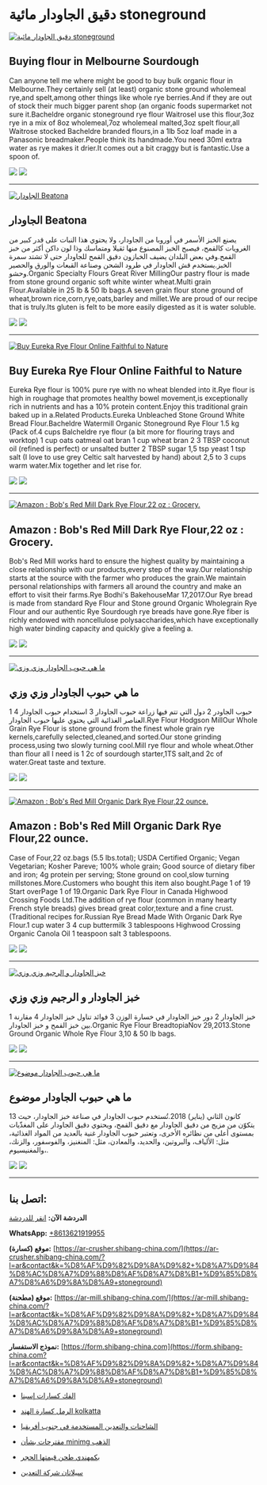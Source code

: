 # دقيق الجاودار مائية stoneground

<a href="https://swt.shibang-china.com/?l=ar&img&k=%D8%AF%D9%82%D9%8A%D9%82+%D8%A7%D9%84%D8%AC%D8%A7%D9%88%D8%AF%D8%A7%D8%B1+%D9%85%D8%A7%D8%A6%D9%8A%D8%A9+stoneground" target="_blank">![دقيق الجاودار مائية stoneground](http://static.shibang-china.com/all-800x300/1034.jpg)</a>

## Buying flour in Melbourne Sourdough
Can anyone tell me where might be good to buy bulk organic flour in Melbourne.They certainly sell (at least) organic stone ground wholemeal rye,and spelt,among other things like whole rye berries.And if they are out of stock their much bigger parent shop (an organic foods supermarket not sure it.Bacheldre organic stoneground rye flour WaitroseI use this flour,3oz rye in a mix of 8oz wholemeal,7oz wholemeal malted,3oz spelt flour,all Waitrose stocked Bacheldre branded flours,in a 1lb 5oz loaf made in a Panasonic breadmaker.People think its handmade.You need 30ml extra water as rye makes it drier.It comes out a bit craggy but is fantastic.Use a spoon of.


<a href="https://whatsapp.shibangsoft.com/WhatsApp.php" target="_blank" title="WhatsApp">![](http://static.shibang-china.com/icon/whatsapp.png)</a> <a href="https://swt.shibang-china.com/?l=ar&icon&k=%D8%AF%D9%82%D9%8A%D9%82+%D8%A7%D9%84%D8%AC%D8%A7%D9%88%D8%AF%D8%A7%D8%B1+%D9%85%D8%A7%D8%A6%D9%8A%D8%A9+stoneground" target="_blank">![](http://static.shibang-china.com/icon/chat-ar.png)</a>

---

<a href="https://swt.shibang-china.com/?l=ar&img&k=%D8%AF%D9%82%D9%8A%D9%82+%D8%A7%D9%84%D8%AC%D8%A7%D9%88%D8%AF%D8%A7%D8%B1+%D9%85%D8%A7%D8%A6%D9%8A%D8%A9+stoneground" target="_blank">![الجاودار Beatona](http://static.shibang-china.com/all-800x300/1423.jpg)</a>

## الجاودار Beatona
يصنع الخبز الأسمر في أوروبا من الجاودار، ولا يحتوي هذا النبات على قدر كبير من الغرويات كالقمح، فيصبح الخبز المصنوع منها ثقيلا ومتماسك وذا لون داكن أكثر من خبز القمح.وفي بعض البلدان يضيف الخبازون دقيق القمح للجاودار حتى لا تشتد سمرة الخبز.يستخدم قش الجاودار في طرود الشحن وصناعة القبعات والورق والحصير وحشو.Organic Specialty Flours Great River MillingOur pastry flour is made from stone ground organic soft white winter wheat.Multi grain Flour.Available in 25 lb &amp; 50 lb bags.A seven grain flour stone ground of wheat,brown rice,corn,rye,oats,barley and millet.We are proud of our recipe that is truly.Its gluten is felt to be more easily digested as it is water soluble.


<a href="https://whatsapp.shibangsoft.com/WhatsApp.php" target="_blank" title="WhatsApp">![](http://static.shibang-china.com/icon/whatsapp.png)</a> <a href="https://swt.shibang-china.com/?l=ar&icon&k=%D8%AF%D9%82%D9%8A%D9%82+%D8%A7%D9%84%D8%AC%D8%A7%D9%88%D8%AF%D8%A7%D8%B1+%D9%85%D8%A7%D8%A6%D9%8A%D8%A9+stoneground" target="_blank">![](http://static.shibang-china.com/icon/chat-ar.png)</a>

---

<a href="https://swt.shibang-china.com/?l=ar&img&k=%D8%AF%D9%82%D9%8A%D9%82+%D8%A7%D9%84%D8%AC%D8%A7%D9%88%D8%AF%D8%A7%D8%B1+%D9%85%D8%A7%D8%A6%D9%8A%D8%A9+stoneground" target="_blank">![Buy Eureka Rye Flour Online Faithful to Nature](http://static.shibang-china.com/all-800x300/119.jpg)</a>

## Buy Eureka Rye Flour Online Faithful to Nature
Eureka Rye flour is 100% pure rye with no wheat blended into it.Rye flour is high in roughage that promotes healthy bowel movement,is exceptionally rich in nutrients and has a 10% protein content.Enjoy this traditional grain baked up in a.Related Products.Eureka Unbleached Stone Ground White Bread Flour.Bacheldre Watermill Organic Stoneground Rye Flour 1.5 kg (Pack of.4 cups Balcheldre rye flour (a bit more for flouring trays and worktop) 1 cup oats oatmeal oat bran 1 cup wheat bran 2 3 TBSP coconut oil (refined is perfect) or unsalted butter 2 TBSP sugar 1,5 tsp yeast 1 tsp salt (I love to use grey Celtic salt harvested by hand) about 2,5 to 3 cups warm water.Mix together and let rise for.


<a href="https://whatsapp.shibangsoft.com/WhatsApp.php" target="_blank" title="WhatsApp">![](http://static.shibang-china.com/icon/whatsapp.png)</a> <a href="https://swt.shibang-china.com/?l=ar&icon&k=%D8%AF%D9%82%D9%8A%D9%82+%D8%A7%D9%84%D8%AC%D8%A7%D9%88%D8%AF%D8%A7%D8%B1+%D9%85%D8%A7%D8%A6%D9%8A%D8%A9+stoneground" target="_blank">![](http://static.shibang-china.com/icon/chat-ar.png)</a>

---

<a href="https://swt.shibang-china.com/?l=ar&img&k=%D8%AF%D9%82%D9%8A%D9%82+%D8%A7%D9%84%D8%AC%D8%A7%D9%88%D8%AF%D8%A7%D8%B1+%D9%85%D8%A7%D8%A6%D9%8A%D8%A9+stoneground" target="_blank">![Amazon : Bob&#39;s Red Mill Dark Rye Flour,22 oz : Grocery.](http://static.shibang-china.com/all-800x300/813.jpg)</a>

## Amazon : Bob&#39;s Red Mill Dark Rye Flour,22 oz : Grocery.
Bob&#39;s Red Mill works hard to ensure the highest quality by maintaining a close relationship with our products,every step of the way.Our relationship starts at the source with the farmer who produces the grain.We maintain personal relationships with farmers all around the country and make an effort to visit their farms.Rye Bodhi&#39;s BakehouseMar 17,2017.Our Rye bread is made from standard Rye Flour and Stone ground Organic Wholegrain Rye Flour and our authentic Rye Sourdough rye breads have gone.Rye fiber is richly endowed with noncellulose polysaccharides,which have exceptionally high water binding capacity and quickly give a feeling a.


<a href="https://whatsapp.shibangsoft.com/WhatsApp.php" target="_blank" title="WhatsApp">![](http://static.shibang-china.com/icon/whatsapp.png)</a> <a href="https://swt.shibang-china.com/?l=ar&icon&k=%D8%AF%D9%82%D9%8A%D9%82+%D8%A7%D9%84%D8%AC%D8%A7%D9%88%D8%AF%D8%A7%D8%B1+%D9%85%D8%A7%D8%A6%D9%8A%D8%A9+stoneground" target="_blank">![](http://static.shibang-china.com/icon/chat-ar.png)</a>

---

<a href="https://swt.shibang-china.com/?l=ar&img&k=%D8%AF%D9%82%D9%8A%D9%82+%D8%A7%D9%84%D8%AC%D8%A7%D9%88%D8%AF%D8%A7%D8%B1+%D9%85%D8%A7%D8%A6%D9%8A%D8%A9+stoneground" target="_blank">![ما هي حبوب الجاودار وزي وزي](http://static.shibang-china.com/all-800x300/432.jpg)</a>

## ما هي حبوب الجاودار وزي وزي
1 حبوب الجاودر 2 دول التي تتم فيها زراعة حبوب الجاودار 3 استخدام حبوب الجاودار 4 العناصر الغذائية التي يحتوي عليها حبوب الجاودار.Rye Flour Hodgson MillOur Whole Grain Rye Flour is stone ground from the finest whole grain rye kernels,carefully selected,cleaned,and sorted.Our stone grinding process,using two slowly turning cool.Mill rye flour and whole wheat.Other than flour all I need is 1 2c of sourdough starter,1TS salt,and 2c of water.Great taste and texture.


<a href="https://whatsapp.shibangsoft.com/WhatsApp.php" target="_blank" title="WhatsApp">![](http://static.shibang-china.com/icon/whatsapp.png)</a> <a href="https://swt.shibang-china.com/?l=ar&icon&k=%D8%AF%D9%82%D9%8A%D9%82+%D8%A7%D9%84%D8%AC%D8%A7%D9%88%D8%AF%D8%A7%D8%B1+%D9%85%D8%A7%D8%A6%D9%8A%D8%A9+stoneground" target="_blank">![](http://static.shibang-china.com/icon/chat-ar.png)</a>

---

<a href="https://swt.shibang-china.com/?l=ar&img&k=%D8%AF%D9%82%D9%8A%D9%82+%D8%A7%D9%84%D8%AC%D8%A7%D9%88%D8%AF%D8%A7%D8%B1+%D9%85%D8%A7%D8%A6%D9%8A%D8%A9+stoneground" target="_blank">![Amazon : Bob&#39;s Red Mill Organic Dark Rye Flour,22 ounce.](http://static.shibang-china.com/all-800x300/1395.jpg)</a>

## Amazon : Bob&#39;s Red Mill Organic Dark Rye Flour,22 ounce.
Case of Four,22 oz.bags (5.5 lbs.total); USDA Certified Organic; Vegan Vegetarian; Kosher Pareve; 100% whole grain; Good source of dietary fiber and iron; 4g protein per serving; Stone ground on cool,slow turning millstones.More.Customers who bought this item also bought.Page 1 of 19 Start overPage 1 of 19.Organic Dark Rye Flour in Canada Highwood Crossing Foods Ltd.The addition of rye flour (common in many hearty French style breads) gives bread great color,texture and a fine crust.(Traditional recipes for.Russian Rye Bread Made With Organic Dark Rye Flour.1 cup water 3 4 cup buttermilk 3 tablespoons Highwood Crossing Organic Canola Oil 1 teaspoon salt 3 tablespoons.


<a href="https://whatsapp.shibangsoft.com/WhatsApp.php" target="_blank" title="WhatsApp">![](http://static.shibang-china.com/icon/whatsapp.png)</a> <a href="https://swt.shibang-china.com/?l=ar&icon&k=%D8%AF%D9%82%D9%8A%D9%82+%D8%A7%D9%84%D8%AC%D8%A7%D9%88%D8%AF%D8%A7%D8%B1+%D9%85%D8%A7%D8%A6%D9%8A%D8%A9+stoneground" target="_blank">![](http://static.shibang-china.com/icon/chat-ar.png)</a>

---

<a href="https://swt.shibang-china.com/?l=ar&img&k=%D8%AF%D9%82%D9%8A%D9%82+%D8%A7%D9%84%D8%AC%D8%A7%D9%88%D8%AF%D8%A7%D8%B1+%D9%85%D8%A7%D8%A6%D9%8A%D8%A9+stoneground" target="_blank">![خبز الجاودار و الرجيم وزي وزي](http://static.shibang-china.com/all-800x300/578.jpg)</a>

## خبز الجاودار و الرجيم وزي وزي
1 خبز الجاودار 2 دور خبز الجاودار في خسارة الوزن 3 فوائد تناول خبز الجاودار 4 مقارنة بين خبز القمح و خبز الجاودار.Organic Rye Flour BreadtopiaNov 29,2013.Stone Ground Organic Whole Rye Flour 3,10 &amp; 50 lb bags.


<a href="https://whatsapp.shibangsoft.com/WhatsApp.php" target="_blank" title="WhatsApp">![](http://static.shibang-china.com/icon/whatsapp.png)</a> <a href="https://swt.shibang-china.com/?l=ar&icon&k=%D8%AF%D9%82%D9%8A%D9%82+%D8%A7%D9%84%D8%AC%D8%A7%D9%88%D8%AF%D8%A7%D8%B1+%D9%85%D8%A7%D8%A6%D9%8A%D8%A9+stoneground" target="_blank">![](http://static.shibang-china.com/icon/chat-ar.png)</a>

---

<a href="https://swt.shibang-china.com/?l=ar&img&k=%D8%AF%D9%82%D9%8A%D9%82+%D8%A7%D9%84%D8%AC%D8%A7%D9%88%D8%AF%D8%A7%D8%B1+%D9%85%D8%A7%D8%A6%D9%8A%D8%A9+stoneground" target="_blank">![ما هي حبوب الجاودار موضوع](http://static.shibang-china.com/all-800x300/797.jpg)</a>

## ما هي حبوب الجاودار موضوع
13 كانون الثاني (يناير) 2018.تُستخدم حبوب الجاودار في صناعة خبز الجاودار، حيث يتكوّن من مزيج من دقيق الجاودار مع دقيق القمح، ويحتوي دقيق الجاودار على المغذّيات بمستوى أعلى من نظائره الأخرى، وتعتبر حبوب الجاودار غنية بالعديد من المواد الغذائية، مثل: الألياف، والبروتين، والحديد، والمعادن، مثل: المنغنيز، والفوسفور، والزنك، والمغنيسيوم،.

<a href="https://whatsapp.shibangsoft.com/WhatsApp.php" target="_blank" title="WhatsApp">![](http://static.shibang-china.com/icon/whatsapp.png)</a> <a href="https://swt.shibang-china.com/?l=ar&icon&k=%D8%AF%D9%82%D9%8A%D9%82+%D8%A7%D9%84%D8%AC%D8%A7%D9%88%D8%AF%D8%A7%D8%B1+%D9%85%D8%A7%D8%A6%D9%8A%D8%A9+stoneground" target="_blank">![](http://static.shibang-china.com/icon/chat-ar.png)</a>

---
## اتصل بنا:

**الدردشة الآن:** [انقر للدردشة](https://swt.shibang-china.com?l=ar&contact&k=%D8%AF%D9%82%D9%8A%D9%82+%D8%A7%D9%84%D8%AC%D8%A7%D9%88%D8%AF%D8%A7%D8%B1+%D9%85%D8%A7%D8%A6%D9%8A%D8%A9+stoneground)

**WhatsApp:**  [+8613621919955](https://whatsapp.shibangsoft.com/WhatsApp.php)

**موقع (كسارة):** [https://ar-crusher.shibang-china.com/](https://ar-crusher.shibang-china.com/?l=ar&contact&k=%D8%AF%D9%82%D9%8A%D9%82+%D8%A7%D9%84%D8%AC%D8%A7%D9%88%D8%AF%D8%A7%D8%B1+%D9%85%D8%A7%D8%A6%D9%8A%D8%A9+stoneground)

**موقع (مطحنة):** [https://ar-mill.shibang-china.com/](https://ar-mill.shibang-china.com/?l=ar&contact&k=%D8%AF%D9%82%D9%8A%D9%82+%D8%A7%D9%84%D8%AC%D8%A7%D9%88%D8%AF%D8%A7%D8%B1+%D9%85%D8%A7%D8%A6%D9%8A%D8%A9+stoneground)

**نموذج الاستفسار:** [https://form.shibang-china.com](https://form.shibang-china.com?l=ar&contact&k=%D8%AF%D9%82%D9%8A%D9%82+%D8%A7%D9%84%D8%AC%D8%A7%D9%88%D8%AF%D8%A7%D8%B1+%D9%85%D8%A7%D8%A6%D9%8A%D8%A9+stoneground)

* [الفك كسارات إسبنا](../30/%D8%A7%D9%84%D9%81%D9%83%20%D9%83%D8%B3%D8%A7%D8%B1%D8%A7%D8%AA%20%D8%A5%D8%B3%D8%A8%D9%86%D8%A7.md)

* [الرمل كسارة الهند kolkatta](../29/%D8%A7%D9%84%D8%B1%D9%85%D9%84%20%D9%83%D8%B3%D8%A7%D8%B1%D8%A9%20%D8%A7%D9%84%D9%87%D9%86%D8%AF%20kolkatta.md)

* [الشاحنات والتعدين المستخدمة في جنوب أفريقيا](../29/%D8%A7%D9%84%D8%B4%D8%A7%D8%AD%D9%86%D8%A7%D8%AA%20%D9%88%D8%A7%D9%84%D8%AA%D8%B9%D8%AF%D9%8A%D9%86%20%D8%A7%D9%84%D9%85%D8%B3%D8%AA%D8%AE%D8%AF%D9%85%D8%A9%20%D9%81%D9%8A%20%D8%AC%D9%86%D9%88%D8%A8%20%D8%A3%D9%81%D8%B1%D9%8A%D9%82%D9%8A%D8%A7.md)

* [مقترحات بشأن minimg الذهب](../29/%D9%85%D9%82%D8%AA%D8%B1%D8%AD%D8%A7%D8%AA%20%D8%A8%D8%B4%D8%A3%D9%86%20minimg%20%D8%A7%D9%84%D8%B0%D9%87%D8%A8.md)

* [بكمهندي طحن قيمتها الحجر](../26/%D8%A8%D9%83%D9%85%D9%87%D9%86%D8%AF%D9%8A%20%D8%B7%D8%AD%D9%86%20%D9%82%D9%8A%D9%85%D8%AA%D9%87%D8%A7%20%D8%A7%D9%84%D8%AD%D8%AC%D8%B1.md)

* [سيلاتان شركة التعدين](../29/%D8%B3%D9%8A%D9%84%D8%A7%D8%AA%D8%A7%D9%86%20%D8%B4%D8%B1%D9%83%D8%A9%20%D8%A7%D9%84%D8%AA%D8%B9%D8%AF%D9%8A%D9%86.md)